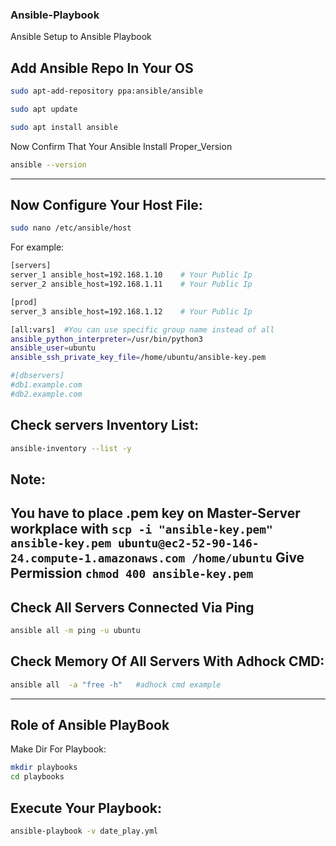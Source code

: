 ### Ansible-Playbook
Ansible Setup to Ansible Playbook
## Add Ansible Repo In Your OS
```bash
sudo apt-add-repository ppa:ansible/ansible
```
```bash
sudo apt update
```
```bash
sudo apt install ansible
```
Now Confirm That Your Ansible Install Proper_Version
```bash
ansible --version
```
---
## Now Configure Your Host File:
```bash
sudo nano /etc/ansible/host
```
For example:
```bash
[servers]
server_1 ansible_host=192.168.1.10    # Your Public Ip
server_2 ansible_host=192.168.1.11    # Your Public Ip

[prod]
server_3 ansible_host=192.168.1.12    # Your Public Ip

[all:vars]  #You can use specific group name instead of all
ansible_python_interpreter=/usr/bin/python3
ansible_user=ubuntu
ansible_ssh_private_key_file=/home/ubuntu/ansible-key.pem

#[dbservers]
#db1.example.com
#db2.example.com
```
## Check servers Inventory List:
```bash
ansible-inventory --list -y
```
## Note:
You have to place .pem key on Master-Server workplace with
```scp -i "ansible-key.pem" ansible-key.pem ubuntu@ec2-52-90-146-24.compute-1.amazonaws.com /home/ubuntu```
Give Permission ```chmod 400 ansible-key.pem```
---
## Check All Servers Connected Via Ping
```bash
ansible all -m ping -u ubuntu
```
## Check Memory Of All Servers With Adhock CMD:
```bash
ansible all  -a "free -h"   #adhock cmd example
```
----
## Role of Ansible PlayBook
Make Dir For Playbook:
```bash
mkdir playbooks
cd playbooks
```
## Execute Your Playbook:
```bash
ansible-playbook -v date_play.yml
```
